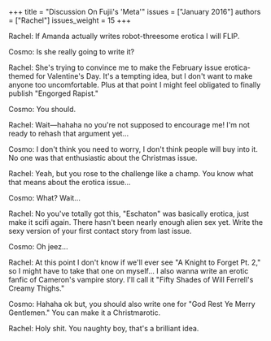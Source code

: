 +++
title = "Discussion On Fujii's 'Meta'"
issues = ["January 2016"]
authors = ["Rachel"]
issues_weight = 15
+++

Rachel:	If	Amanda	actually	writes	robot-threesome	erotica	I	will	FLIP.

Cosmo:	Is	she	really	going	to	write	it?

Rachel:	She's	trying	to	convince	me	to	make	the	February	issue	erotica-themed	for	Valentine's	Day.	It's	a	tempting	idea,	but	I	don't	want	to	make	anyone	too	uncomfortable.	Plus	at	that	point	I	might	feel	obligated	to	finally	publish	"Engorged	Rapist."

Cosmo:	You	should.

Rachel:	Wait—hahaha	no	you're	not	supposed	to	encourage	me!	I'm	not	ready	to	rehash	that	argument	yet…

Cosmo:	I	don't	think	you	need	to	worry,	I	don't	think	people	will	buy	into	it.	No	one	was	that	enthusiastic	about	the	Christmas	issue.

Rachel:	Yeah,	but	you	rose	to	the	challenge	like	a	champ.	You	know	what	that	means	about	the	erotica	issue…

Cosmo:	What?	Wait…

Rachel:	No	you've	totally	got	this,	"Eschaton"	was	basically	erotica,	just	make	it	scifi	again.	There	hasn't	been	nearly	enough	alien	sex	yet.	Write	the	sexy	version	of	your	first	contact	story	from	last	issue.

Cosmo:	Oh	jeez…

Rachel:	At	this	point	I	don't	know	if	we'll	ever	see	"A	Knight	to	Forget	Pt.	2,"	so	I	might	have	to	take	that	one	on	myself…	I	also	wanna	write	an	erotic	fanfic	of	Cameron's	vampire	story.	I'll	call	it	"Fifty	Shades	of	Will	Ferrell's	Creamy	Thighs."

Cosmo:	Hahaha	ok	but,	you	should	also	write	one	for	"God	Rest	Ye	Merry	Gentlemen."	You	can	make	it	a	Christmarotic.

Rachel: Holy shit. You naughty boy, that's a brilliant idea.
